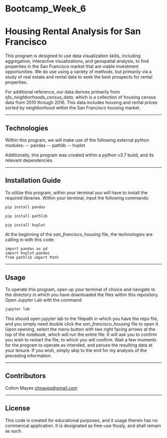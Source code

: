 # Bootcamp_Week_6


# Housing Rental Analysis for San Francisco

This program is designed to use data visualization skills, including aggregation, interactive visualizations, and geospatial analysis, to find properties in the San Francisco market that are viable investment opportunities. We do use using a variety of methods, but primarily via a study of real estate and rental data to seek the best prospects for rental properties.

For additional reference, our data derives primarily from *sfo_neighborhoods_census_data*, which is a collection of housing census data from 2010 through 2016. This data includes housing and rental prices sorted by neighborhood within the San Francisco housing market.

---

## Technologies

Within this program, we will make use of the following external python modules:
  -- pandas
  -- pathlib
  -- hvplot
  
  Additionally, this program was created within a python v3.7 build, and its relevant dependencies.

---

## Installation Guide

To utilize this program, within your terminal you will have to install the required libraries. Within your terminal, input the following commands:

```python
pip install pandas
```

```python
pip install pathlib
```

```python
pip install hvplot
```

At the beginning of the *san_francisco_housing* file, the technologies are calling in with this code:

```
import pandas as pd
import hvplot.pandas
from pathlib import Path
```

---

## Usage

To operate this program, open up your terminal of choice and navigate to the directory in which you have downloaded the files within this repository. Open Jupyter Lab with the command: 

```python
jupyter lab
```  

This should open jupyter lab to the filepath in which you have the repo file, and you simply need double click the *san_francisco_housing* file to open it. Upon opening, select the menu button with two right facing arrows at the top of the notebook, which will run the entire file. It will ask you to confirm you wish to restart the file, to which you will confirm. Wait a few moments for the program to operate as intended, and peruse the resulting data at your leisure. If you wish, simply skip to the end for my analysis of the preceding information. 

---

## Contributors

Colton Mayes ctmayes@gmail.com

---

## License

This code is created for educational purposes, and it usage therein has no commerical application. It is designated as free-use thusly, and shall remain as such.
